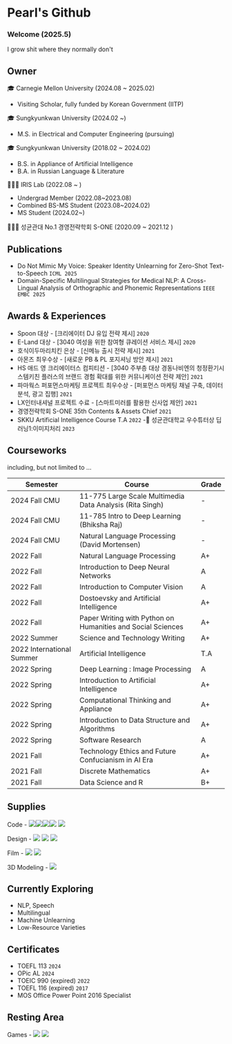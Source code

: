 # Pearl's Github

###  Welcome  (2025.5)
I grow shit where they normally don't

## Owner 

🎓 Carnegie Mellon University (2024.08 ~ 2025.02)
- Visiting Scholar, fully funded by Korean Government (IITP)
  
🎓 Sungkyunkwan University (2024.02 ~)
- M.S. in Electrical and Computer Engineering (pursuing)

🎓 Sungkyunkwan University (2018.02 ~ 2024.02)
- B.S. in Appliance of Artificial Intelligence
- B.A. in Russian Language & Literature
  
👩🏻‍🔬 IRIS Lab (2022.08 ~ )
- Undergrad Member (2022.08~2023.08)
- Combined BS-MS Student (2023.08~2024.02)
- MS Student (2024.02~)

👩🏻‍💼 성균관대 No.1 경영전략학회 S-ONE (2020.09 ~ 2021.12 )

## Publications
- Do Not Mimic My Voice: Speaker Identity Unlearning for Zero-Shot Text-to-Speech `ICML 2025`
- Domain-Specific Multilingual Strategies for Medical NLP: A Cross-Lingual Analysis of Orthographic and Phonemic Representations `IEEE EMBC 2025`

## Awards & Experiences
- Spoon 대상 - [크리에이터 DJ 유입 전략 제시] `2020`
- E-Land 대상 - [3040 여성을 위한 참여형 큐레이션 서비스 제시] `2020`
- 호식이두마리치킨 은상 - [신메뉴 출시 전략 제시] `2021`
- 아몬즈 최우수상 - [새로운 PB & PL 포지셔닝 방안 제시] `2021`
- HS 애드 영 크리에이터스 컴피티션 -  [3040 주부층 대상 경동나비엔의 청정환기시스템키친 플러스의 브랜드 경험 확대를 위한 커뮤니케이션 전략 제안] `2021`
- 파마웍스 퍼포먼스마케팅 프로젝트 최우수상 - [퍼포먼스 마케팅 채널 구축, 데이터 분석, 광고 집행] `2021`
- LX인터내셔널 프로젝트 수료 - [스마트미러를 활용한 신사업 제안] `2021`
- 경영전략학회 S-ONE 35th Contents & Assets Chief `2021`
- SKKU Artificial Intelligence Course T.A `2022`
- 성균관대학교 우수튜터상 딥러닝1:이미지처리 `2023`

## Courseworks

including, but not limited to ... 

|Semester|Course|Grade|
|------|---|---|
|2024 Fall CMU|11-775 Large Scale Multimedia Data Analysis (Rita Singh)|-|
|2024 Fall CMU|11-785 Intro to Deep Learning (Bhiksha Raj)|-|
|2024 Fall CMU|Natural Language Processing (David Mortensen)|-|
|2022 Fall|Natural Language Processing|A+|
|2022 Fall|Introduction to Deep Neural Networks|A|
|2022 Fall|Introduction to Computer Vision|A|
|2022 Fall|Dostoevsky and Artificial Intelligence|A+|
|2022 Fall|Paper Writing with Python on Humanities and Social Sciences|A+|
|2022 Summer|Science and Technology Writing|A+|
|2022 International Summer|Artificial Intelligence|T.A|
|2022 Spring|Deep Learning : Image Processing|A|
|2022 Spring|Introduction to Artificial Intelligence|A+|
|2022 Spring|Computational Thinking and Appliance|A+|
|2022 Spring|Introduction to Data Structure and Algorithms|A+|
|2022 Spring|Software Research|A|
|2021 Fall|Technology Ethics and Future Confucianism in AI Era|A+|
|2021 Fall|Discrete Mathematics|A+|
|2021 Fall|Data Science and R|B+|

## Supplies 

Code - <img src="https://img.shields.io/badge/Python-5F9EA0?style=flat&logo=Python&logoColor=white"/></a><img src="https://img.shields.io/badge/PyTorch-5F9EA0?style=flat&logo=PyTorch&logoColor=white"/></a><img src="https://img.shields.io/badge/Tensorflow-5F9EA0?style=flat&logo=Tensorflow&logoColor=white"/></a><img src="https://img.shields.io/badge/Selenium-5F9EA0?style=flat&logo=Selenium&logoColor=white"/></a> <img src="https://img.shields.io/badge/R-5F9EA0?style=flat&logo=R&logoColor=white"/></a>

Design - <img src="https://img.shields.io/badge/Adobe Photoshop-8FBC8B?style=flat&logo=AdobePhotoshop&logoColor=white"/></a> <img src="https://img.shields.io/badge/Adobe Illustrator-8FBC8B?style=flat&logo=AdobeIllustrator&logoColor=white"/></a> <img src="https://img.shields.io/badge/Adobe InDesign-8FBC8B?style=flat&logo=AdobeInDesign&logoColor=white"/></a> 

Film - <img src="https://img.shields.io/badge/Adobe Premiere Pro -BDB76B?style=flat&logo=AdobePremierePro&logoColor=white"/></a> <img src="https://img.shields.io/badge/Adobe After Effects-BDB76B?style=flat&logo=AdobeAfterEffects&logoColor=white"/></a> 

3D Modeling - <img src="https://img.shields.io/badge/Blender -DB7093?style=flat&logo=Blender&logoColor=white"/></a>

## Currently Exploring
- NLP, Speech
- Multilingual
- Machine Unlearning
- Low-Resource Varieties

## Certificates 
- TOEFL 113 `2024`
- OPic AL `2024`
- TOEIC 990 (expired) `2022`
- TOEFL 116 (expired) `2017` 
- MOS Office Power Point 2016 Specialist

## Resting Area 
Games - <a href="https://www.op.gg/summoners/kr/%EC%84%B1%EB%8C%80%EB%9F%AC%EB%AC%B8%EA%B9%80%EC%A7%84%EC%A3%BC"><img src="https://img.shields.io/badge/League of Legends -6495ED?style=flat&logo=RiotGames&logoColor=white&link=https://www.op.gg/summoners/kr/%EC%84%B1%EB%8C%80%EB%9F%AC%EB%AC%B8%EA%B9%80%EC%A7%84%EC%A3%BC"/></a> <img src="https://img.shields.io/badge/Teamfights Tactics -6495ED?style=flat&logo=RiotGames&logoColor=white"/></a>

<!--
**mokcho/mokcho** is a ✨ _special_ ✨ repository because its `README.md` (this file) appears on your GitHub profile.



- 🔭 I’m currently working on ...
- 🌱 I’m currently learning ...
- 👯 I’m looking to collaborate on ...
- 🤔 I’m looking for help with ...
- 💬 Ask me about ...
- 📫 How to reach me: ...
- 😄 Pronouns: ...
- ⚡ Fun fact: ...
-->
